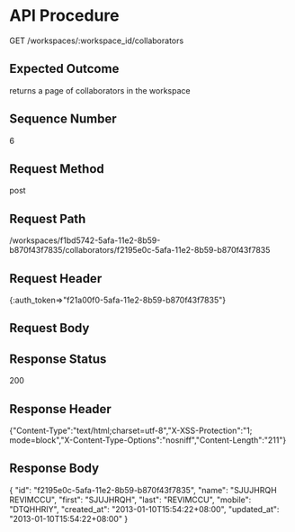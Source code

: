# API Procedure
GET /workspaces/:workspace_id/collaborators
## Expected Outcome
returns a page of collaborators in the workspace
## Sequence Number
6
## Request Method
post
## Request Path
/workspaces/f1bd5742-5afa-11e2-8b59-b870f43f7835/collaborators/f2195e0c-5afa-11e2-8b59-b870f43f7835
## Request Header
{:auth_token=>"f21a00f0-5afa-11e2-8b59-b870f43f7835"}
## Request Body


## Response Status
200
## Response Header
{"Content-Type":"text/html;charset=utf-8","X-XSS-Protection":"1; mode=block","X-Content-Type-Options":"nosniff","Content-Length":"211"}

## Response Body
{
  "id": "f2195e0c-5afa-11e2-8b59-b870f43f7835",
  "name": "SJUJHRQH REVIMCCU",
  "first": "SJUJHRQH",
  "last": "REVIMCCU",
  "mobile": "DTQHHRIY",
  "created_at": "2013-01-10T15:54:22+08:00",
  "updated_at": "2013-01-10T15:54:22+08:00"
}

